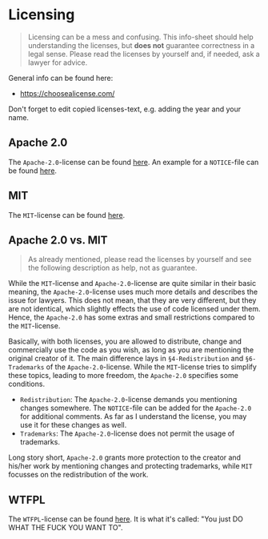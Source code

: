 # Licensing

> Licensing can be a mess and confusing.
> This info-sheet should help understanding the licenses, but __does not__ guarantee correctness in a legal sense.
> Please read the licenses by yourself and, if needed, ask a lawyer for advice.

General info can be found here:

- https://choosealicense.com/

Don't forget to edit copied licenses-text, e.g. adding the year and your name.

## Apache 2.0

The `Apache-2.0`-license can be found [here][www_apache_2_license].
An example for a `NOTICE`-file can be found [here][www_apache_2_notice].

## MIT

The `MIT`-license can be found [here][www_mit_license].

## Apache 2.0 vs. MIT

> As already mentioned, please read the licenses by yourself and see the following description as help, not as guarantee.

While the `MIT`-license and `Apache-2.0`-license are quite similar in their basic meaning, the `Apache-2.0`-license uses much more details and describes the issue for lawyers.
This does not mean, that they are very different, but they are not identical, which slightly effects the use of code licensed under them.
Hence, the `Apache-2.0` has some extras and small restrictions compared to the `MIT`-license.

Basically, with both licenses, you are allowed to distribute, change and commercially use the code as you wish, as long as you are mentioning the original creator of it.
The main difference lays in `§4-Redistribution` and `§6-Trademarks` of the `Apache-2.0`-license.
While the `MIT`-license tries to simplify these topics, leading to more freedom, the `Apache-2.0` specifies some conditions.

- `Redistribution`: The `Apache-2.0`-license demands you mentioning changes somewhere.
  The `NOTICE`-file can be added for the `Apache-2.0` for additional comments.
  As far as I understand the license, you may use it for these changes as well.
- `Trademarks`: The `Apache-2.0`-license does not permit the usage of trademarks.

Long story short, `Apache-2.0` grants more protection to the creator and his/her work by mentioning changes and protecting trademarks, while `MIT` focusses on the redistribution of the work.

## WTFPL

The `WTFPL`-license can be found [here][www_wtfpl].
It is what it's called: "You just DO WHAT THE FUCK YOU WANT TO".

[www_apache_2_license]: https://www.apache.org/licenses/LICENSE-2.0
[www_apache_2_notice]: https://www.apache.org/licenses/example-NOTICE.txt
[www_mit_license]: https://opensource.org/licenses/mit-license.php
[www_wtfpl]: http://www.wtfpl.net/about/
